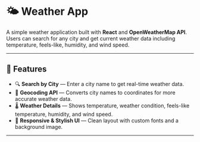 # 🌤️ Weather App

A simple weather application built with **React** and **OpenWeatherMap API**.  
Users can search for any city and get current weather data including temperature, feels-like, humidity, and wind speed.

---

## 🚀 Features

- 🔍 **Search by City** — Enter a city name to get real-time weather data.
- 📍 **Geocoding API** — Converts city names to coordinates for more accurate weather data.
- 🌡️ **Weather Details** — Shows temperature, weather condition, feels-like temperature, humidity, and wind speed.
- 🎨 **Responsive & Stylish UI** — Clean layout with custom fonts and a background image.

---
